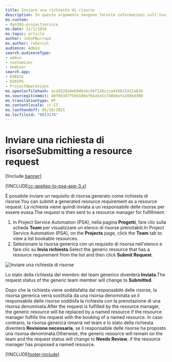 ```yaml
---
title: Inviare una richiesta di risorse
description: In questo argomento vengono fornite informazioni sull'invio di una richiesta per una risorsa di progetto.
ms.custom:
- dyn365-projectservice
ms.date: 12/1/2018
ms.topic: article
author: JohnPBurrows
ms.author: ruhercul
audience: Admin
search.audienceType:
- admin
- customizer
- enduser
search.app:
- D365CE
- D365PS
- ProjectOperations
ms.openlocfilehash: acdd228a9eb9d6c6c56f126ccca416613332a838
ms.sourcegitcommit: 40f68387f594180af64a5e5c748b6efa188bd300
ms.translationtype: HT
ms.contentlocale: it-IT
ms.lasthandoff: 05/10/2021
ms.locfileid: "6013176"
---
```

# <a name="submitting-a-resource-request"></a><span data-ttu-id="e6d9e-103">Inviare una richiesta di risorse</span><span class="sxs-lookup"><span data-stu-id="e6d9e-103">Submitting a resource request</span></span>

[!include [banner](../includes/psa-now-project-operations.md)]

[!INCLUDE[cc-applies-to-psa-app-3.x](../includes/cc-applies-to-psa-app-3x.md)]

<span data-ttu-id="e6d9e-104">È possibile inviare un requisito di risorsa generato come richiesta di risorse.</span><span class="sxs-lookup"><span data-stu-id="e6d9e-104">You can submit a generated resource requirement as a resource request.</span></span> <span data-ttu-id="e6d9e-105">La richiesta viene quindi inviata a un responsabile delle risorse per essere evasa.</span><span class="sxs-lookup"><span data-stu-id="e6d9e-105">The request is then sent to a resource manager for fulfillment.</span></span>

1. <span data-ttu-id="e6d9e-106">In Project Service Automation (PSA), nella pagina **Progetti**, fare clic sulla scheda **Team** per visualizzare un elenco di risorse prenotabili.</span><span class="sxs-lookup"><span data-stu-id="e6d9e-106">In Project Service Automation (PSA), on the **Projects** page, click the **Team** tab to view a list bookable resources.</span></span> 
2. <span data-ttu-id="e6d9e-107">Selezionare la risorsa generica con un requisito di risorsa nell'elenco e fare clic su **Invia richiesta**.</span><span class="sxs-lookup"><span data-stu-id="e6d9e-107">Select the generic resource that has a resource requirement from the list and then click **Submit Request**.</span></span>

![Inviare una richiesta di risorse](media/RM-how-to-18.png)

<span data-ttu-id="e6d9e-109">Lo stato della richiesta del membro del team generico diventerà **Inviata**.</span><span class="sxs-lookup"><span data-stu-id="e6d9e-109">The request status of the generic team member will change to **Submitted**.</span></span>

<span data-ttu-id="e6d9e-110">Dopo che la richiesta viene soddisfatta dal responsabile delle risorse, la risorsa generica verrà sostituita da una risorsa denominata se il responsabile delle risorse soddisfa la richiesta con la prenotazione di una risorsa denominata.</span><span class="sxs-lookup"><span data-stu-id="e6d9e-110">After the request is fulfilled by the resource manager, the generic resource will be replaced by a named resource if the resource manager fulfills the request with the booking of a named resource.</span></span> <span data-ttu-id="e6d9e-111">In caso contrario, la risorsa generica rimarrà nel team e lo stato della richiesta diventerà **Revisione necessaria**, se il responsabile delle risorse ha proposto una risorsa denominata.</span><span class="sxs-lookup"><span data-stu-id="e6d9e-111">Otherwise, the generic resource will remain on the team and the request status will change to **Needs Review**, if the resource manager has proposed a named resource.</span></span>


[!INCLUDE[footer-include](../includes/footer-banner.md)]